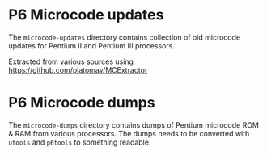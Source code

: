# P6 Microcode updates

The ``microcode-updates`` directory  contains collection of old microcode updates for Pentium II and Pentium III processors.

Extracted from various sources using https://github.com/platomav/MCExtractor

# P6 Microcode dumps

The ``microcode-dumps`` directory contains dumps of Pentium microcode ROM & RAM from various processors.
The dumps needs to be converted with ``utools`` and ``p6tools`` to something readable.

